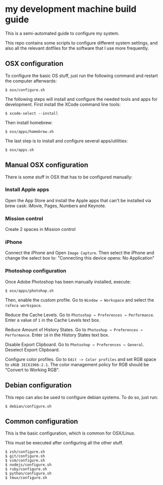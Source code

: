 # my development machine build guide

This is a semi-automated guide to configure my system.

This repo contains some scripts to configure different system settings, and also
all the relevant dotfiles for the software that I use more frequently.

## OSX configuration

To configure the basic OS stuff, just run the following command and restart
the computer afterwards:

    $ osx/configure.sh

The following steps will install and configure the needed tools and apps for
development. First install the XCode command line tools:

    $ xcode-select --install

Then install homebrew:

    $ osx/apps/homebrew.sh

The last step is to install and configure several apps/utilities:

    $ osx/apps.sh

## Manual OSX configuration

There is some stuff in OSX that has to be configured manually:

### Install Apple apps

Open the App Store and install the Apple apps that can't be installed via
brew cask: iMovie, Pages, Numbers and Keynote.

### Mission control

Create 2 spaces in Mission control

### iPhone

Connect the iPhone and Open `Image Capture`. Then select the iPhone and change
the select box to: "Connecting this device opens: No Application"

### Photoshop configuration

Once Adobe Photoshop has been manually installed, execute:

    $ osx/apps/photohop.sh

Then, enable the custom profile. Go to `Window → Workspace` and select the `rafeca workspace`.

Reduce the Cache Levels. Go to `Photoshop → Preferences → Performance`. Enter a value of `1` in the Cache Levels text box.

Reduce Amount of History States. Go to `Photoshop → Preferences → Performance`. Enter `10` in the History States text box.

Disable Export Clipboard. Go to `Photoshop → Preferences → General`. Deselect Export Clipboard.

Configure color profiles. Go to `Edit -> Color profiles` and set RGB space to `sRGB IEC61966-2.1`. The color management policy for RGB should be "Convert to Working RGB".

## Debian configuration

This repo can also be used to configure debian systems. To do so, just run:

    $ debian/configure.sh

## Common configuration

This is the basic configuration, which is common for OSX/Linux.

This must be executed after configuring all the other stuff.

    $ zsh/configure.sh
    $ git/configure.sh
    $ vim/configure.sh
    $ nodejs/configure.sh
    $ ruby/configure.sh
    $ python/configure.sh
    $ tmux/configure.sh
